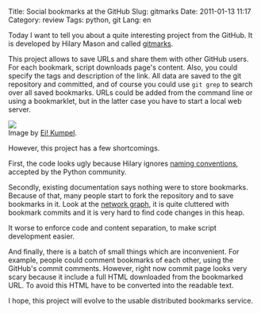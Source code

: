 Title: Social bookmarks at the GitHub
Slug: gitmarks
Date: 2011-01-13 11:17
Category: review
Tags: python, git
Lang: en

Today I want to tell you about a quite interesting project from the GitHub. It
is developed by Hilary Mason and called [gitmarks][].

This project allows to save URLs and share them with other GitHub users. For
each bookmark, script downloads page's content. Also, you could specify the
tags and description of the link. All data are saved to the git repository and
committed, and of course you could use `git grep` to search over all saved
bookmarks. URLs could be added from the command line or using a bookmarklet,
but in the latter case you have to start a local web server.

![][image]  
Image by [Ei! Kumpel](http://www.flickr.com/photos/eikumpel/2201268993/).


However, this project has a few shortcomings.

First, the code looks ugly because Hilary ignores [naming conventions][pep-8], accepted
by the Python community.

Secondly, existing documentation says nothing were to store bookmarks. Because of that,
many people start to fork the repository and to save bookmarks in it. Look at
the [network graph][graph], it is quite cluttered with bookmark commits and it
is very hard to find code changes in this heap.

It worse to enforce code and content separation, to make script development
easier.

And finally, there is a batch of small things which are inconvenient. For
example, people could comment bookmarks of each other, using the GitHub's
commit comments. However, right now commit page looks very scary because
it include a full HTML downloaded from the bookmarked URL. To avoid this
HTML have to be converted into the readable text.

I hope, this project will evolve to the usable distributed bookmarks service.

[gitmarks]: https://github.com/hmason/gitmarks/
[graph]: https://github.com/hmason/gitmarks/network
[pep-8]: http://www.python.org/dev/peps/pep-0008/
[image]: http://farm3.static.flickr.com/2262/2201268993_a560441f47.jpg
[image-url]: http://www.flickr.com/photos/eikumpel/2201268993/
